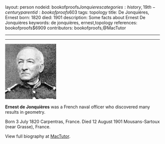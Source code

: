 layout: person
nodeid: bookofproofs$Jonquieres
categories: history,19th-century
parentid: bookofproofs$603
tags: topology
title: De Jonquières, Ernest
born: 1820
died: 1901
description: Some facts about Ernest De Jonquières
keywords: de jonquières, ernest,topology
references: bookofproofs$6909
contributors: bookofproofs,@MacTutor

---


---

![Jonquieres.jpg](https://github.com/bookofproofs/bookofproofs.github.io/blob/main/_sources/_assets/images/portraits/Jonquieres.jpg?raw=true)

**Ernest de Jonquières** was a French naval officer who discovered many results in geometry.

Born 3 July 1820 Carpentras, France. Died 12 August 1901 Mousans-Sartoux (near Grasse), France.


View full biography at [MacTutor](https://mathshistory.st-andrews.ac.uk/Biographies/Jonquieres/).